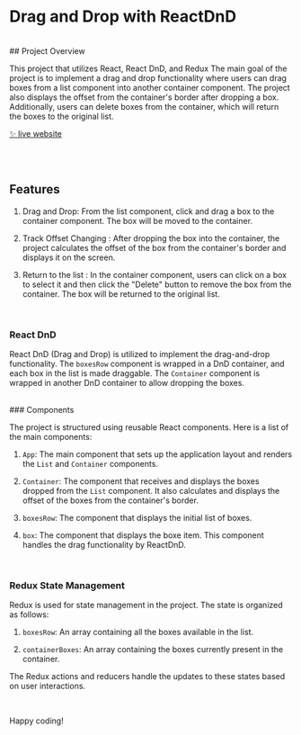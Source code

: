 # Drag and Drop with ReactDnD
<br>
## Project Overview

This project that utilizes React, React DnD, and Redux The main goal of the project is to implement a drag and drop functionality where users can drag boxes from a list component into another container component. The project also displays the offset from the container's border after dropping a box. Additionally, users can delete boxes from the container, which will return the boxes to the original list.

[✨ live website ](https://draganddropapp.vercel.app/)

<br>
<br>

## Features

1. Drag and Drop: From the list component, click and drag a box to the container component. The box will be moved to the container.

2. Track Offset Changing : After dropping the box into the container, the project calculates the offset of the box from the container's border and displays it on the screen.

3. Return to the list : In the container component, users can click on a box to select it and then click the "Delete" button to remove the box from the container. The box will be returned to the original list.

<br>

### React DnD

React DnD (Drag and Drop) is utilized to implement the drag-and-drop functionality. The `boxesRow` component is wrapped in a DnD container, and each box in the list is made draggable. The `Container` component is wrapped in another DnD container to allow dropping the boxes.

<br>
### Components

The project is structured using reusable React components. Here is a list of the main components:

1. `App`: The main component that sets up the application layout and renders the `List` and `Container` components.

2. `Container`: The component that receives and displays the boxes dropped from the `List` component. It also calculates and displays the offset of the boxes from the container's border.
   
4. `boxesRow`: The component that displays the initial list of boxes.

5. `box`: The component that displays the boxe item. This component handles the drag functionality by ReactDnD.

<br>

### Redux State Management

Redux is used for state management in the project. The state is organized as follows:

1. `boxesRow`: An array containing all the boxes available in the list.

2. `containerBoxes`: An array containing the boxes currently present in the container.

The Redux actions and reducers handle the updates to these states based on user interactions.

<br>


Happy coding!

